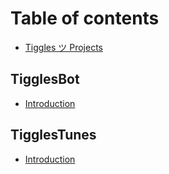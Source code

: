 # Table of contents

* [Tiggles ツ  Projects](README.md)

## TigglesBot

* [Introduction](tigglesbot/introduction.md)

## TigglesTunes

* [Introduction](tigglestunes/introduction.md)

